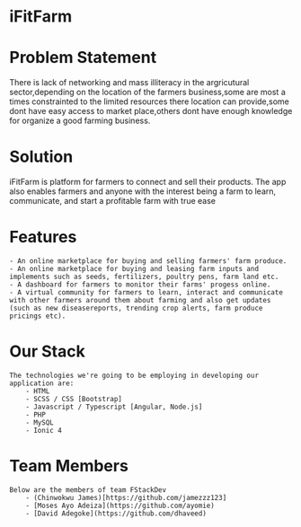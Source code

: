# iFitFarm
# Problem Statement
There is lack of networking and mass illiteracy in the argricutural sector,depending on the location of the farmers business,some
are most a times constrainted to the limited resources there location can provide,some dont have easy access to market 		place,others dont have enough knowledge for organize a good farming business.  
	
# Solution
iFitFarm is platform for farmers to connect and sell their products. The app also enables farmers and anyone with the interest 		being a farm to learn, communicate, and start a profitable farm with true ease
	
# Features
	- An online marketplace for buying and selling farmers' farm produce.
	- An online marketplace for buying and leasing farm inputs and implements such as seeds, fertilizers, poultry pens, farm land etc.
	- A dashboard for farmers to monitor their farms' progess online.
	- A virtual community for farmers to learn, interact and communicate with other farmers around them about farming and also get updates (such as new diseasereports, trending crop alerts, farm produce pricings etc).

# Our Stack
	The technologies we're going to be employing in developing our application are:
		- HTML
		- SCSS / CSS [Bootstrap]
		- Javascript / Typescript [Angular, Node.js]
		- PHP
		- MySQL
		- Ionic 4

# Team Members
	Below are the members of team FStackDev
		- (Chinwokwu James)[https://github.com/jamezzz123]
		- [Moses Ayo Adeiza](https://github.com/ayomie)
		- [David Adegoke](https://github.com/dhaveed)
